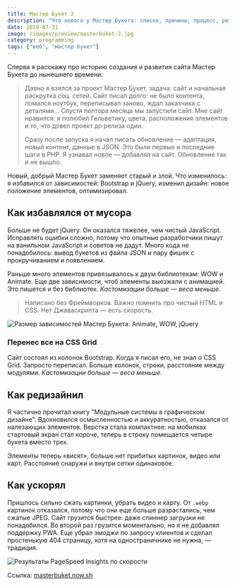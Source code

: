 ```yaml
---
title: Мастер Букет 2
description: "Что нового у Мастер Букета: список, причины, процесс, результаты"
date: 2019-07-31
image: /images/preview/masterbuket-2.jpg
category: programming
tags: ["веб", "мастер букет"]
---
```


Сперва я расскажу про историю создания и развития сайта Мастер Букета до нынешнего времени:

> Давно я взялся за проект Мастер Букет, задача: сайт и начальная раскрутка соц. сетей. Сайт писал долго: не было контента, ломался ноутбук, переписывал заново, ждал заказчика с деталями... Спустя полтора месяца мы запустили сайт. Мне сайт нравился: я полюбил Гельветику, цвета, расположения элементов и то, что довел проект до релиза один.
>
> Сразу после запуска я начал писать обновление — адаптация, новый контент,
> данные в JSON. Это были первые и последние шаги в PHP. Я узнавал новое —
> добавлял на сайт. Обновление так и не вышло.

Новый, добрый Мастер Букет заменяет старый и злой. Что изменилось: я избавился
от зависимостей: Bootstrap и jQuery, изменил дизайн: новое положение
элементов, оптимизировал.

## Как избавлялся от мусора

Больше не будет jQuery. Он оказался тяжелее, чем чистый JavaScript.
Исправлять ошибки сложно, потому что опытные разработчики пишут на ванильном
JavaScript и советов не дадут. Много кода не понадобилось: вывод букетов из
файла JSON и пару фишек с прокручиванием и появлением.

Раньше много элементов привязывалось к двум библиотекам: WOW и Animate. Еще две
зависимости, чтоб элементы выезжали с анимацией. Это пишется и без библиотек.
_Кастомизации больше — веса меньше._

> Написано без Фреймворков. Важно помнить про чистый HTML и CSS. Нет
> Джаваскрипта — есть скорость.

![Размер зависимостей Мастер Букета: Animate, WOW, jQuery](/images/anim-wow-jq.jpg)

### Перенес все на CSS Grid

Сайт состоял из колонок Bootstrap. Когда я писал его, не знал о CSS Grid.
Запросто переписал. Больше колонок, строки, расстояние между модулями.
_Кастомизации больше — веса меньше._

## Как редизайнил

Я частично прочитал книгу "Модульные системы в графическом дизайне". Вдохновился
осмысленностью и аккуратностью, отказался от налезающих элементов. Верстка стала
компактнее: на мобилках стартовый экран стал короче, теперь в строку помещается
четыре букета вместо трех.

Элементы теперь «висят», больше нет прибитых картинок, видео или карт.
Расстояние снаружи и внутри сетки одинаковое.

## Как ускорял

Пришлось сильно сжать картинки, убрать видео и карту. От `.webp` картинок
отказался, потому что они еще больше разрастались, чем сжатые JPEG. Сайт
грузится быстрее: даже спиннер загрузки не понадобился. Во второй раз грузится
моментально, но я не добавлял поддержку PWA. Еще убрал эмоджи по запросу
клиентов и сделал простенькую 404 страницу, хотя на одностраничнике не нужна, — традиция.

![Результаты PageSpeed Insights по скорости](/images/masterbuket-speed.jpg)

Ссылка: [masterbuket.now.sh](https://masterbuket.now.sh)
